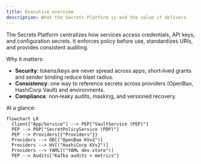```yaml
---
title: Executive overview
description: What the Secrets Platform is and the value it delivers
---
```


The Secrets Platform centralizes how services access credentials, API keys, and configuration secrets. It enforces policy before use, standardizes URIs, and provides consistent auditing.

Why it matters:

- **Security**: tokens/keys are never spread across apps; short‑lived grants and sender binding reduce blast radius.
- **Consistency**: one way to reference secrets across providers (OpenBao, HashiCorp Vault) and environments.
- **Compliance**: non‑leaky audits, masking, and versioned recovery.

At a glance:

```mermaid
flowchart LR
  Client["App/Service"] --> PEP["VaultService (PEP)"]
  PEP --> PDP["SecretPolicyService (PDP)"]
  PEP --> Providers{{"Providers"}}
  Providers --> OB[("OpenBao KVv2")]
  Providers --> HV[("HashiCorp KVv2")]
  Providers --> YAML[("YAML dev store")]
  PEP --> Audits["Kafka audits + metrics"]
```


